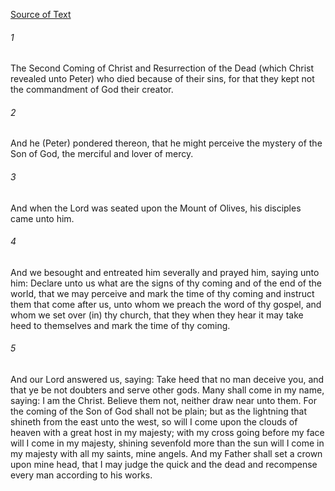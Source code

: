 [Source of Text](https://github.com/scrollmapper/bible_databases_deuterocanonical)

###### 1
The Second Coming of Christ and Resurrection of the Dead (which Christ revealed unto Peter) who died because of their sins, for that they kept not the commandment of God their creator.

###### 2
And he (Peter) pondered thereon, that he might perceive the mystery of the Son of God, the merciful and lover of mercy.

###### 3
And when the Lord was seated upon the Mount of Olives, his disciples came unto him.

###### 4
And we besought and entreated him severally and prayed him, saying unto him: Declare unto us what are the signs of thy coming and of the end of the world, that we may perceive and mark the time of thy coming and instruct them that come after us, unto whom we preach the word of thy gospel, and whom we set over (in) thy church, that they when they hear it may take heed to themselves and mark the time of thy coming.

###### 5
And our Lord answered us, saying: Take heed that no man deceive you, and that ye be not doubters and serve other gods. Many shall come in my name, saying: I am the Christ. Believe them not, neither draw near unto them. For the coming of the Son of God shall not be plain; but as the lightning that shineth from the east unto the west, so will I come upon the clouds of heaven with a great host in my majesty; with my cross going before my face will I come in my majesty, shining sevenfold more than the sun will I come in my majesty with all my saints, mine angels. And my Father shall set a crown upon mine head, that I may judge the quick and the dead and recompense every man according to his works.